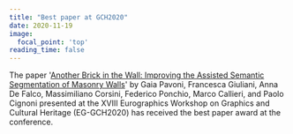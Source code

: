```yaml
---
title: "Best paper at GCH2020"
date: 2020-11-19
image:
  focal_point: 'top'
reading_time: false
---
```


The paper '[Another Brick in the Wall: Improving the Assisted Semantic Segmentation of Masonry Walls](http://vcg.isti.cnr.it/Publications/2020/PGDCPCC20/)' by Gaia Pavoni, Francesca Giuliani, Anna De Falco, Massimiliano Corsini, Federico Ponchio, Marco Callieri, and Paolo Cignoni presented at the XVIII Eurographics Workshop on Graphics and Cultural Heritage (EG-GCH2020) has received the best paper award at the conference. 
